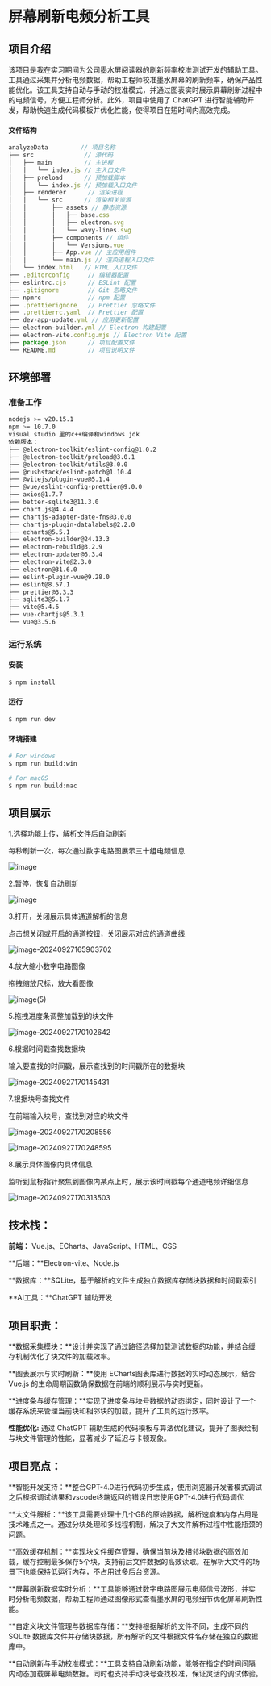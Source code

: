 # 屏幕刷新电频分析工具

## 项目介绍

该项目是我在实习期间为公司墨水屏阅读器的刷新频率校准测试开发的辅助工具。工具通过采集并分析电频数据，帮助工程师校准墨水屏幕的刷新频率，确保产品性能优化。该工具支持自动与手动的校准模式，并通过图表实时展示屏幕刷新过程中的电频信号，方便工程师分析。此外，项目中使用了 ChatGPT 进行智能辅助开发，帮助快速生成代码模板并优化性能，使得项目在短时间内高效完成。

#### 文件结构

```javascript
analyzeData         // 项目名称
├── src              // 源代码
│   ├── main         // 主进程
│   │   └── index.js // 主入口文件
│   ├── preload      // 预加载脚本
│   │   └── index.js // 预加载入口文件
│   ├── renderer      // 渲染进程
│   │   └── src      // 渲染相关资源
│   │       ├── assets // 静态资源
│   │       │   ├── base.css
│   │       │   ├── electron.svg
│   │       │   └── wavy-lines.svg
│   │       ├── components // 组件
│   │       │   └── Versions.vue
│   │       ├── App.vue // 主应用组件
│   │       └── main.js // 渲染进程入口文件
│   └── index.html   // HTML 入口文件
├── .editorconfig     // 编辑器配置
├── eslintrc.cjs      // ESLint 配置
├── .gitignore        // Git 忽略文件
├── npmrc             // npm 配置
├── .prettierignore   // Prettier 忽略文件
├── .prettierrc.yaml  // Prettier 配置
├── dev-app-update.yml // 应用更新配置
├── electron-builder.yml // Electron 构建配置
├── electron-vite.config.mjs // Electron Vite 配置
├── package.json      // 项目配置文件
└── README.md         // 项目说明文件

```

## 环境部署

### 准备工作

```bash
nodejs >= v20.15.1
npm >= 10.7.0
visual studio 里的c++编译和windows jdk
依赖版本：
├── @electron-toolkit/eslint-config@1.0.2
├── @electron-toolkit/preload@3.0.1
├── @electron-toolkit/utils@3.0.0
├── @rushstack/eslint-patch@1.10.4
├── @vitejs/plugin-vue@5.1.4
├── @vue/eslint-config-prettier@9.0.0
├── axios@1.7.7
├── better-sqlite3@11.3.0
├── chart.js@4.4.4
├── chartjs-adapter-date-fns@3.0.0
├── chartjs-plugin-datalabels@2.2.0
├── echarts@5.5.1
├── electron-builder@24.13.3
├── electron-rebuild@3.2.9
├── electron-updater@6.3.4
├── electron-vite@2.3.0
├── electron@31.6.0
├── eslint-plugin-vue@9.28.0
├── eslint@8.57.1
├── prettier@3.3.3
├── sqlite3@5.1.7
├── vite@5.4.6
├── vue-chartjs@5.3.1
└── vue@3.5.6
```

### 运行系统

#### 安装

```bash
$ npm install
```

#### 运行

```bash
$ npm run dev
```

#### 环境搭建

```bash
# For windows
$ npm run build:win

# For macOS
$ npm run build:mac
```

## 项目展示

1.选择功能上传，解析文件后自动刷新

每秒刷新一次，每次通过数字电路图展示三十组电频信息

![image](https://i.ibb.co/rMjWj72/image.png "image")

2.暂停，恢复自动刷新

![image](https://i.ibb.co/w0bfFZD/image.png "image")

3.打开，关闭展示具体通道解析的信息

点击想关闭或开启的通道按钮，关闭展示对应的通道曲线

![image-20240927165903702](C:\Users\Administrator\AppData\Roaming\Typora\typora-user-images\image-20240927165903702.png)

4.放大缩小数字电路图像

拖拽缩放尺标，放大看图像

![image(5)](C:\Users\Administrator\Downloads\有道云笔记_files\image(5).png)

5.拖拽进度条调整加载到的块文件

![image-20240927170102642](C:\Users\Administrator\AppData\Roaming\Typora\typora-user-images\image-20240927170102642.png)

6.根据时间戳查找数据块

输入要查找的时间戳，展示查找到的时间戳所在的数据块

![image-20240927170145431](C:\Users\Administrator\AppData\Roaming\Typora\typora-user-images\image-20240927170145431.png)

7.根据块号查找文件

在前端输入块号，查找到对应的块文件

![image-20240927170208556](C:\Users\Administrator\AppData\Roaming\Typora\typora-user-images\image-20240927170208556.png)

![image-20240927170248595](C:\Users\Administrator\AppData\Roaming\Typora\typora-user-images\image-20240927170248595.png)

8.展示具体图像内具体信息

监听到鼠标指针聚焦到图像内某点上时，展示该时间戳每个通道电频详细信息

![image-20240927170313503](analyzeData1\picture\image-20240927170313503.png)



## 技术栈：

**前端：** Vue.js、ECharts、JavaScript、HTML、CSS&#x20;

**后端：**Electron-vite、Node.js&#x20;

**数据库：**SQLite，基于解析的文件生成独立数据库存储块数据和时间戳索引&#x20;

**AI工具：**ChatGPT 辅助开发&#x20;

## 项目职责：

**数据采集模块：**设计并实现了通过路径选择加载测试数据的功能，并结合缓存机制优化了块文件的加载效率。&#x20;

**图表展示与实时刷新：**使用 ECharts图表库进行数据的实时动态展示，结合 Vue.js 的生命周期函数确保数据在前端的顺利展示与实时更新。&#x20;

**进度条与缓存管理：**实现了进度条与块号数据的动态绑定，同时设计了一个缓存系统来管理当前块和相邻块的加载，提升了工具的运行效率。&#x20;

**性能优化:** 通过 ChatGPT 辅助生成的代码模板与算法优化建议，提升了图表绘制与块文件管理的性能，显著减少了延迟与卡顿现象。&#x20;

## 项目亮点：

**智能开发支持：**整合GPT-4.0进行代码初步生成，使用浏览器开发者模式调试之后根据调试结果和vscode终端返回的错误日志使用GPT-4.0进行代码调优&#x20;

**大文件解析：**该工具需要处理十几个GB的原始数据，解析速度和内存占用是技术难点之一。通过分块处理和多线程机制，解决了大文件解析过程中性能瓶颈的问题。

**高效缓存机制：**实现块文件缓存管理，确保当前块及相邻块数据的高效加载，缓存控制最多保存5个块，支持前后文件数据的高效读取。在解析大文件的场景下也能保持低运行内存，不占用过多后台资源。&#x20;

**屏幕刷新数据实时分析：**工具能够通过数字电路图展示电频信号波形，并实时分析电频数据，帮助工程师通过图像形式查看墨水屏的电频细节优化屏幕刷新性能。&#x20;

**自定义块文件管理与数据库存储：**支持根据解析的文件不同，生成不同的 SQLite 数据库文件并存储块数据，所有解析的文件根据文件名存储在独立的数据库中。&#x20;

**自动刷新与手动校准模式：**工具支持自动刷新功能，能够在指定的时间间隔内动态加载屏幕电频数据。同时也支持手动块号查找校准，保证灵活的调试体验。
